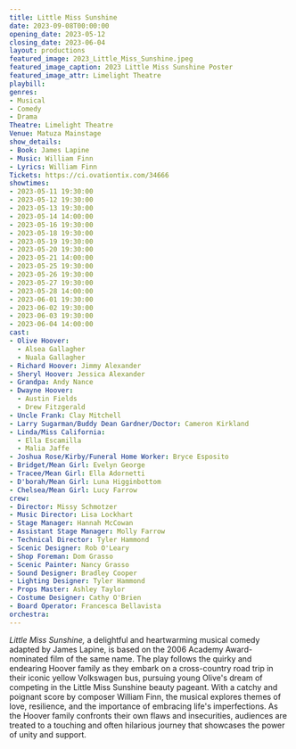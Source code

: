 ```yaml
---
title: Little Miss Sunshine
date: 2023-09-08T00:00:00
opening_date: 2023-05-12
closing_date: 2023-06-04
layout: productions
featured_image: 2023_Little_Miss_Sunshine.jpeg
featured_image_caption: 2023 Little Miss Sunshine Poster
featured_image_attr: Limelight Theatre
playbill:
genres:
- Musical
- Comedy
- Drama
Theatre: Limelight Theatre
Venue: Matuza Mainstage
show_details:
- Book: James Lapine
- Music: William Finn
- Lyrics: William Finn
Tickets: https://ci.ovationtix.com/34666
showtimes:
- 2023-05-11 19:30:00
- 2023-05-12 19:30:00
- 2023-05-13 19:30:00
- 2023-05-14 14:00:00
- 2023-05-16 19:30:00
- 2023-05-18 19:30:00
- 2023-05-19 19:30:00
- 2023-05-20 19:30:00
- 2023-05-21 14:00:00
- 2023-05-25 19:30:00
- 2023-05-26 19:30:00
- 2023-05-27 19:30:00
- 2023-05-28 14:00:00
- 2023-06-01 19:30:00
- 2023-06-02 19:30:00
- 2023-06-03 19:30:00
- 2023-06-04 14:00:00
cast:
- Olive Hoover:
  - Alsea Gallagher
  - Nuala Gallagher
- Richard Hoover: Jimmy Alexander
- Sheryl Hoover: Jessica Alexander
- Grandpa: Andy Nance
- Dwayne Hoover:
  - Austin Fields
  - Drew Fitzgerald
- Uncle Frank: Clay Mitchell
- Larry Sugarman/Buddy Dean Gardner/Doctor: Cameron Kirkland
- Linda/Miss California:
  - Ella Escamilla
  - Malia Jaffe
- Joshua Rose/Kirby/Funeral Home Worker: Bryce Esposito
- Bridget/Mean Girl: Evelyn George
- Tracee/Mean Girl: Ella Adornetti
- D'borah/Mean Girl: Luna Higginbottom
- Chelsea/Mean Girl: Lucy Farrow
crew:
- Director: Missy Schmotzer
- Music Director: Lisa Lockhart
- Stage Manager: Hannah McCowan
- Assistant Stage Manager: Molly Farrow
- Technical Director: Tyler Hammond
- Scenic Designer: Rob O'Leary
- Shop Foreman: Dom Grasso
- Scenic Painter: Nancy Grasso
- Sound Designer: Bradley Cooper
- Lighting Designer: Tyler Hammond
- Props Master: Ashley Taylor
- Costume Designer: Cathy O'Brien
- Board Operator: Francesca Bellavista
orchestra:
---
```

*Little Miss Sunshine,* a delightful and heartwarming musical comedy adapted by James Lapine, is based on the 2006 Academy Award-nominated film of the same name. The play follows the quirky and endearing Hoover family as they embark on a cross-country road trip in their iconic yellow Volkswagen bus, pursuing young Olive's dream of competing in the Little Miss Sunshine beauty pageant. With a catchy and poignant score by composer William Finn, the musical explores themes of love, resilience, and the importance of embracing life's imperfections. As the Hoover family confronts their own flaws and insecurities, audiences are treated to a touching and often hilarious journey that showcases the power of unity and support.